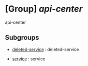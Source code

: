 # [Group] _api-center_

api-center

## Subgroups

- [deleted-service](/Commands/api-center/deleted-service/readme.md)
: deleted-service

- [service](/Commands/api-center/service/readme.md)
: service
